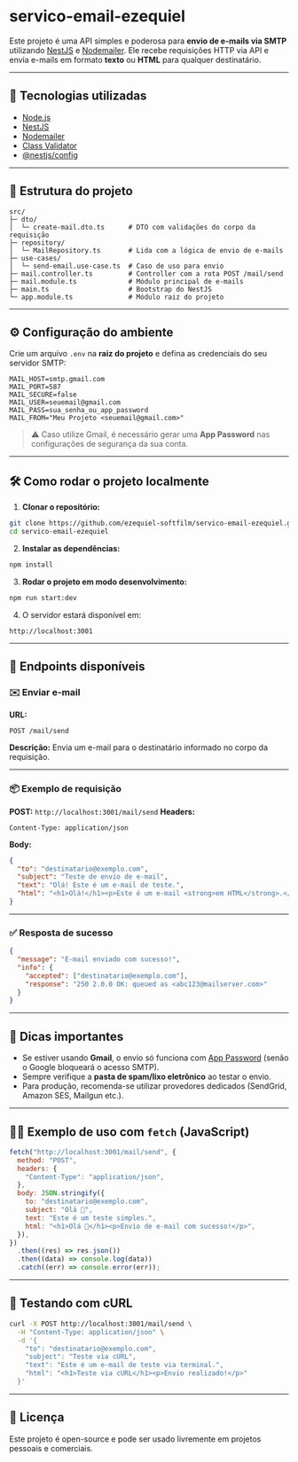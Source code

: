 # servico-email-ezequiel

Este projeto é uma API simples e poderosa para **envio de e-mails via SMTP** utilizando [NestJS](https://nestjs.com/) e [Nodemailer](https://nodemailer.com/). Ele recebe requisições HTTP via API e envia e-mails em formato **texto** ou **HTML** para qualquer destinatário.

---

## 🚀 Tecnologias utilizadas

- [Node.js](https://nodejs.org/)
- [NestJS](https://nestjs.com/)
- [Nodemailer](https://nodemailer.com/)
- [Class Validator](https://github.com/typestack/class-validator)
- [@nestjs/config](https://docs.nestjs.com/techniques/configuration)

---

## 📁 Estrutura do projeto

```
src/
├─ dto/
│  └─ create-mail.dto.ts      # DTO com validações do corpo da requisição
├─ repository/
│  └─ MailRepository.ts       # Lida com a lógica de envio de e-mails
├─ use-cases/
│  └─ send-email.use-case.ts  # Caso de uso para envio
├─ mail.controller.ts         # Controller com a rota POST /mail/send
├─ mail.module.ts             # Módulo principal de e-mails
├─ main.ts                    # Bootstrap do NestJS
└─ app.module.ts              # Módulo raiz do projeto
```

---

## ⚙️ Configuração do ambiente

Crie um arquivo `.env` na **raiz do projeto** e defina as credenciais do seu servidor SMTP:

```env
MAIL_HOST=smtp.gmail.com
MAIL_PORT=587
MAIL_SECURE=false
MAIL_USER=seuemail@gmail.com
MAIL_PASS=sua_senha_ou_app_password
MAIL_FROM="Meu Projeto <seuemail@gmail.com>"
```

> ⚠️ Caso utilize Gmail, é necessário gerar uma **App Password** nas configurações de segurança da sua conta.

---

## 🛠️ Como rodar o projeto localmente

1. **Clonar o repositório:**

```bash
git clone https://github.com/ezequiel-softfilm/servico-email-ezequiel.git
cd servico-email-ezequiel
```

2. **Instalar as dependências:**

```bash
npm install
```

3. **Rodar o projeto em modo desenvolvimento:**

```bash
npm run start:dev
```

4. O servidor estará disponível em:

```
http://localhost:3001
```

---

## 📮 Endpoints disponíveis

### ✉️ Enviar e-mail

**URL:**

```
POST /mail/send
```

**Descrição:**
Envia um e-mail para o destinatário informado no corpo da requisição.

---

### 📦 Exemplo de requisição

**POST:** `http://localhost:3001/mail/send`
**Headers:**

```
Content-Type: application/json
```

**Body:**

```json
{
  "to": "destinatario@exemplo.com",
  "subject": "Teste de envio de e-mail",
  "text": "Olá! Este é um e-mail de teste.",
  "html": "<h1>Olá!</h1><p>Este é um e-mail <strong>em HTML</strong>.</p>"
}
```

---

### ✅ Resposta de sucesso

```json
{
  "message": "E-mail enviado com sucesso!",
  "info": {
    "accepted": ["destinatario@exemplo.com"],
    "response": "250 2.0.0 OK: queued as <abc123@mailserver.com>"
  }
}
```

---

## 📌 Dicas importantes

- Se estiver usando **Gmail**, o envio só funciona com [App Password](https://support.google.com/accounts/answer/185833?hl=pt-BR) (senão o Google bloqueará o acesso SMTP).
- Sempre verifique a **pasta de spam/lixo eletrônico** ao testar o envio.
- Para produção, recomenda-se utilizar provedores dedicados (SendGrid, Amazon SES, Mailgun etc.).

---

## 🧑‍💻 Exemplo de uso com `fetch` (JavaScript)

```javascript
fetch("http://localhost:3001/mail/send", {
  method: "POST",
  headers: {
    "Content-Type": "application/json",
  },
  body: JSON.stringify({
    to: "destinatario@exemplo.com",
    subject: "Olá 👋",
    text: "Este é um teste simples.",
    html: "<h1>Olá 👋</h1><p>Envio de e-mail com sucesso!</p>",
  }),
})
  .then((res) => res.json())
  .then((data) => console.log(data))
  .catch((err) => console.error(err));
```

---

## 🧪 Testando com cURL

```bash
curl -X POST http://localhost:3001/mail/send \
  -H "Content-Type: application/json" \
  -d '{
    "to": "destinatario@exemplo.com",
    "subject": "Teste via cURL",
    "text": "Este é um e-mail de teste via terminal.",
    "html": "<h1>Teste via cURL</h1><p>Envio realizado!</p>"
  }'
```

---

## 📜 Licença

Este projeto é open-source e pode ser usado livremente em projetos pessoais e comerciais.
